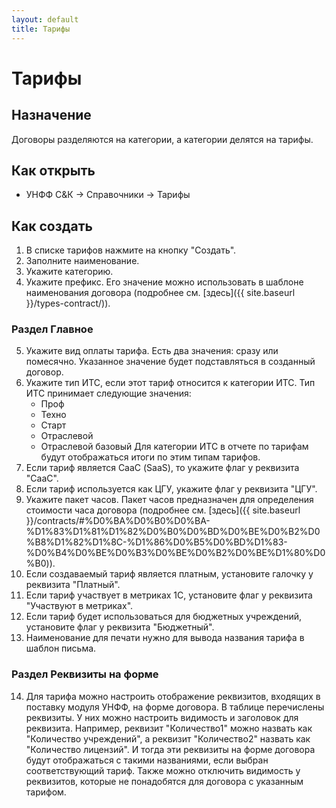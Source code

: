 ```yaml
---
layout: default
title: Тарифы
---
```


# Тарифы

## Назначение

Договоры разделяются на категории, а категории делятся на тарифы.

## Как открыть

* УНФФ С&К -> Справочники -> Тарифы

## Как создать

1. В списке тарифов нажмите на кнопку "Создать".
2. Заполните наименование.
3. Укажите категорию.
4. Укажите префикс. Его значение можно использовать в шаблоне наименования договора (подробнее см. [здесь]({{ site.baseurl }}/types-contract/)).

### Раздел Главное

5. Укажите вид оплаты тарифа. Есть два значения: сразу или помесячно. Указанное значение будет подставляться в созданный договор.
6. Укажите тип ИТС, если этот тариф относится к категории ИТС. Тип ИТС принимает следующие значения:
    * Проф
    * Техно
    * Старт
    * Отраслевой
    * Отраслевой базовый
    Для категории ИТС в отчете по тарифам будут отображаться итоги по этим типам тарифов.
7. Если тариф является СааС (SaaS), то укажите флаг у реквизита "СааС".
8. Если тариф используется как ЦГУ, укажите флаг у реквизита "ЦГУ".
9. Укажите пакет часов. Пакет часов предназначен для определения стоимости часа договора (подробнее см. [здесь]({{ site.baseurl }}/contracts/#%D0%BA%D0%B0%D0%BA-%D1%83%D1%81%D1%82%D0%B0%D0%BD%D0%BE%D0%B2%D0%B8%D1%82%D1%8C-%D1%86%D0%B5%D0%BD%D1%83-%D0%B4%D0%BE%D0%B3%D0%BE%D0%B2%D0%BE%D1%80%D0%B0)).
10. Если создаваемый тариф является платным, установите галочку у реквизита "Платный".
11. Если тариф участвует в метриках 1С, установите флаг у реквизита "Участвуют в метриках".
12. Если тариф будет использоваться для бюджетных учреждений, установите флаг у реквизита "Бюджетный".
13. Наименование для печати нужно для вывода названия тарифа в шаблон письма.

### Раздел Реквизиты на форме

14. Для тарифа можно настроить отображение реквизитов, входящих в поставку модуля УНФФ, на форме договора. В таблице перечислены реквизиты. У них можно настроить видимость и заголовок для реквизита.
Например, реквизит "Количество1" можно назвать как "Количество учреждений", а реквизит "Количество2" назвать как "Количество лицензий". И тогда эти реквизиты на форме договора будут отображаться с такими названиями, если выбран соответствующий тариф. Также можно отключить видимость у реквизитов, которые не понадобятся для договора с указанным тарифом.
